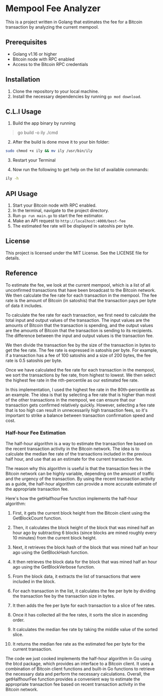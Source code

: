 # Mempool Fee Analyzer

This is a project written in Golang that estimates the fee for a Bitcoin transaction by analyzing the current mempool.

## Prerequisites

- Golang v1.16 or higher
- Bitcoin node with RPC enabled
- Access to the Bitcoin RPC credentials

## Installation

1. Clone the repository to your local machine.
2. Install the necessary dependencies by running `go mod download`.

## C.L.I Usage
1. Build the app binary by running

> go build -o ily ./cmd

2. After the build is done move it to your bin folder:

```bash
sudo chmod +x ily && mv ily /usr/bin/ily
```
3. Restart your Terminal

4. Now run the following to get help on the list of available commands:
```bash
ily -h

```

## API Usage

1. Start your Bitcoin node with RPC enabled.
2. In the terminal, navigate to the project directory.
3. Run `go run main.go` to start the fee estimator.
4. Make an API request to `http://localhost:4000/best-fee`
5. The estimated fee rate will be displayed in satoshis per byte.

## License

This project is licensed under the MIT License. See the LICENSE file for details.

## Reference

To estimate the fee, we look at the current mempool, which is a list of all unconfirmed transactions that have been broadcast to the Bitcoin network. We then calculate the fee rate for each transaction in the mempool. The fee rate is the amount of Bitcoin (in satoshis) that the transaction pays per byte of data it includes.

To calculate the fee rate for each transaction, we first need to calculate the total input and output values of the transaction. The input values are the amounts of Bitcoin that the transaction is spending, and the output values are the amounts of Bitcoin that the transaction is sending to its recipients. The difference between the input and output values is the transaction fee.

We then divide the transaction fee by the size of the transaction in bytes to get the fee rate. The fee rate is expressed in satoshis per byte. For example, if a transaction has a fee of 100 satoshis and a size of 200 bytes, the fee rate is 0.5 satoshis per byte.

Once we have calculated the fee rate for each transaction in the mempool, we sort the transactions by fee rate, from highest to lowest. We then select the highest fee rate in the nth-percentile as our estimated fee rate.

In this implementation, I used the highest fee rate in the 80th-percentile as an example. The idea is that by selecting a fee rate that is higher than most of the other transactions in the mempool, we can ensure that our transaction gets confirmed relatively quickly. However, selecting a fee rate that is too high can result in unnecessarily high transaction fees, so it's important to strike a balance between transaction confirmation speed and cost.

### Half-hour Fee Estimation
The half-hour algorithm is a way to estimate the transaction fee based on the recent transaction activity in the Bitcoin network. The idea is to calculate the median fee rate of the transactions included in the previous half hour, and use that as an estimate for the current transaction fee.

The reason why this algorithm is useful is that the transaction fees in the Bitcoin network can be highly variable, depending on the amount of traffic and the urgency of the transaction. By using the recent transaction activity as a guide, the half-hour algorithm can provide a more accurate estimate of the appropriate transaction fee.

Here's how the getHalfhourFee function implements the half-hour algorithm:

1. First, it gets the current block height from the Bitcoin client using the GetBlockCount function.

2. Then, it calculates the block height of the block that was mined half an hour ago by subtracting 6 blocks (since blocks are mined roughly every 10 minutes) from the current block height.

3. Next, it retrieves the block hash of the block that was mined half an hour ago using the GetBlockHash function.

4. It then retrieves the block data for the block that was mined half an hour ago using the GetBlockVerbose function.

5. From the block data, it extracts the list of transactions that were included in the block.

6. For each transaction in the list, it calculates the fee per byte by dividing the transaction fee by the transaction size in bytes.

7. It then adds the fee per byte for each transaction to a slice of fee rates.

8. Once it has collected all the fee rates, it sorts the slice in ascending order.

9. It calculates the median fee rate by taking the middle value of the sorted slice.

10. It returns the median fee rate as the estimated fee per byte for the current transaction.

The code we just cooked implements the half-hour algorithm in Go using the btcd package, which provides an interface to a Bitcoin client. It uses a combination of Bitcoin client functions and built-in Go functions to retrieve the necessary data and perform the necessary calculations. Overall, the getHalfhourFee function provides a convenient way to estimate the appropriate transaction fee based on recent transaction activity in the Bitcoin network.